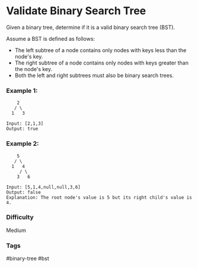 # Validate Binary Search Tree

Given a binary tree, determine if it is a valid binary search tree (BST).

Assume a BST is defined as follows:

- The left subtree of a node contains only nodes with keys less than the
  node's key.
- The right subtree of a node contains only nodes with keys greater than the
  node's key.
- Both the left and right subtrees must also be binary search trees.

### Example 1:

```
    2
   / \
  1   3

Input: [2,1,3]
Output: true
```

### Example 2:

```
    5
   / \
  1   4
     / \
    3   6

Input: [5,1,4,null,null,3,6]
Output: false
Explanation: The root node's value is 5 but its right child's value is 4.
```

### Difficulty

Medium

### Tags

#binary-tree #bst